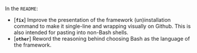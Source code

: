 In the `README`:

* [**`fix`**] Improve the presentation of the framework (un)installation command to make it single-line and wrapping visually on Github. This is also intended for pasting into non-Bash shells.
* [**`other`**] Reword the reasoning behind choosing Bash as the language of the framework.